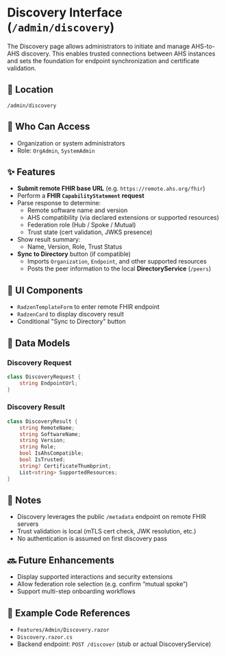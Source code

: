 # Discovery Interface (`/admin/discovery`)

The Discovery page allows administrators to initiate and manage AHS-to-AHS discovery. This enables trusted connections between AHS instances and sets the foundation for endpoint synchronization and certificate validation.

## 📍 Location

`/admin/discovery`

## 👥 Who Can Access

- Organization or system administrators  
- Role: `OrgAdmin`, `SystemAdmin`

## ✨ Features

- **Submit remote FHIR base URL** (e.g. `https://remote.ahs.org/fhir`)
- Perform a **FHIR `CapabilityStatement` request**
- Parse response to determine:
  - Remote software name and version
  - AHS compatibility (via declared extensions or supported resources)
  - Federation role (Hub / Spoke / Mutual)
  - Trust state (cert validation, JWKS presence)
- Show result summary:
  - Name, Version, Role, Trust Status
- **Sync to Directory** button (if compatible)
  - Imports `Organization`, `Endpoint`, and other supported resources
  - Posts the peer information to the local **DirectoryService** (`/peers`)

## 🧱 UI Components

- `RadzenTemplateForm` to enter remote FHIR endpoint
- `RadzenCard` to display discovery result
- Conditional "Sync to Directory" button

## 🔌 Data Models

### Discovery Request

```csharp
class DiscoveryRequest {
    string EndpointUrl;
}
```

### Discovery Result

```csharp
class DiscoveryResult {
    string RemoteName;
    string SoftwareName;
    string Version;
    string Role;
    bool IsAhsCompatible;
    bool IsTrusted;
    string? CertificateThumbprint;
    List<string> SupportedResources;
}
```

## 🔐 Notes

- Discovery leverages the public `/metadata` endpoint on remote FHIR servers
- Trust validation is local (mTLS cert check, JWK resolution, etc.)
- No authentication is assumed on first discovery pass

## 🔜 Future Enhancements

- Display supported interactions and security extensions
- Allow federation role selection (e.g. confirm “mutual spoke”)
- Support multi-step onboarding workflows

## 🧪 Example Code References

- `Features/Admin/Discovery.razor`
- `Discovery.razor.cs`
- Backend endpoint: `POST /discover` (stub or actual DiscoveryService)

